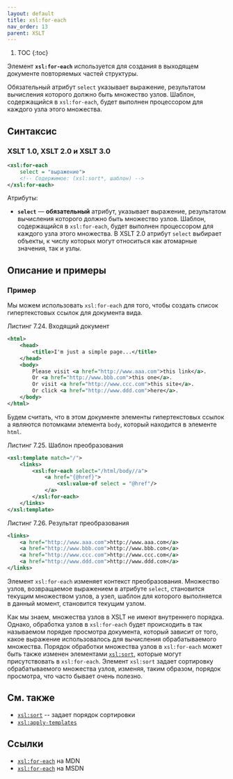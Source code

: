 ```yaml
---
layout: default
title: xsl:for-each
nav_order: 13
parent: XSLT
---
```


<!-- prettier-ignore -->
1. TOC
{:toc}

Элемент **`xsl:for-each`** используется для создания в выходящем документе повторяемых частей структуры.

Обязательный атрибут `select` указывает выражение, результатом вычисления которого должно быть множество узлов. Шаблон, содержащийся в `xsl:for-each`, будет выполнен процессором для каждого узла этого множества.

## Синтаксис

### XSLT 1.0, XSLT 2.0 и XSLT 3.0

```xml
<xsl:for-each
    select = "выражение">
    <!-- Содержимое: (xsl:sort*, шаблон) -->
</xsl:for-each>
```

Атрибуты:

- **`select`** — **обязательный** атрибут, указывает выражение, результатом вычисления которого должно быть множество узлов. Шаблон, содержащийся в `xsl:for-each`, будет выполнен процессором для каждого узла этого множества. В XSLT 2.0 атрибут `select` выбирает объекты, к числу которых могут относиться как атомарные значения, так и узлы.

## Описание и примеры

### Пример

Мы можем использовать `xsl:for-each` для того, чтобы создать список гипертекстовых ссылок для документа вида.

Листинг 7.24. Входящий документ

```xml
<html>
    <head>
        <title>I'm just a simple page...</title>
    </head>
    <body>
        Please visit <a href="http://www.aaa.com">this link</a>.
        Or <a href="http://www.bbb.com">this one</a>.
        Or visit <a href="http://www.ccc.com">this site</a>.
        Or click <a href="http://www.ddd.com">here</a>.
    </body>
</html>
```

Будем считать, что в этом документе элементы гипертекстовых ссылок а являются потомками элемента `body`, который находится в элементе `html`.

Листинг 7.25. Шаблон преобразования

```xml
<xsl:template match="/">
    <links>
        <xsl:for-each select="/html/body//a">
            <a href="{@href}">
                <xsl:value-of select = "@href"/>
            </a>
        </xsl:for-each>
    </links>
</xsl:template>
```

Листинг 7.26. Результат преобразования

```xml
<links>
    <a href="http://www.aaa.com">http://www.aaa.com</a>
    <a href="http://www.bbb.com">http://www.bbb.com</a>
    <a href="http://www.ccc.com">http://www.ccc.com</a>
    <a href="http://www.ddd.com">http://www.ddd.com</a>
</links>
```

Элемент `xsl:for-each` изменяет контекст преобразования. Множество узлов, возвращаемое выражением в атрибуте `select`, становится текущим множеством узлов, а узел, шаблон для которого выполняется в данный момент, становится текущим узлом.

Как мы знаем, множества узлов в XSLT не имеют внутреннего порядка. Однако, обработка узлов в `xsl:for-each` будет происходить в так называемом порядке просмотра документа, который зависит от того, какое выражение использовалось для вычисления обрабатываемого множества. Порядок обработки множества узлов в `xsl:for-each` может быть также изменен элементами [`xsl:sort`](/xslt/xsl-sort/), которые могут присутствовать в `xsl:for-each`. Элемент `xsl:sort` задает сортировку обрабатываемого множества узлов, изменяя, таким образом, порядок просмотра, что часто бывает очень полезно.

## См. также

- [`xsl:sort`](/xslt/xsl-sort/) -- задает порядок сортировки
- [`xsl:apply-templates`](/xslt/xsl-apply-templates/)

## Ссылки

- [`xsl:for-each`](https://developer.mozilla.org/en/XSLT/for-each) на MDN
- [`xsl:for-each`](https://msdn.microsoft.com/en-us/library/ms256166.aspx) на MSDN
